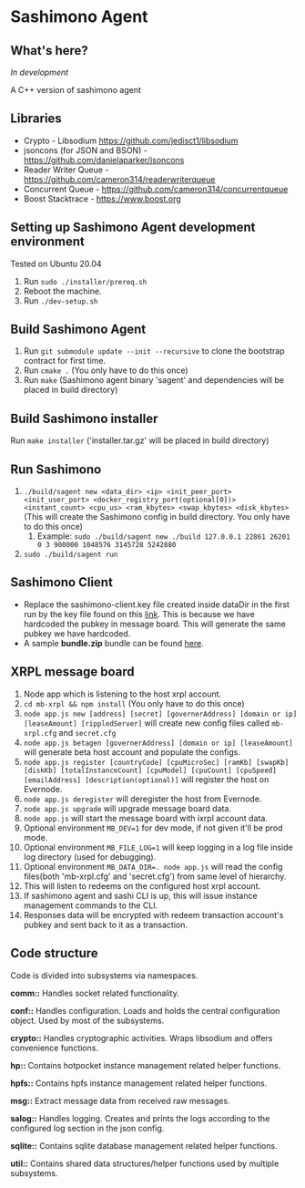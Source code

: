 # Sashimono Agent

## What's here?

_In development_

A C++ version of sashimono agent

## Libraries

- Crypto - Libsodium https://github.com/jedisct1/libsodium
- jsoncons (for JSON and BSON) - https://github.com/danielaparker/jsoncons
- Reader Writer Queue - https://github.com/cameron314/readerwriterqueue
- Concurrent Queue - https://github.com/cameron314/concurrentqueue
- Boost Stacktrace - https://www.boost.org

## Setting up Sashimono Agent development environment

Tested on Ubuntu 20.04

1. Run `sudo ./installer/prereq.sh`
1. Reboot the machine.
1. Run `./dev-setup.sh`

## Build Sashimono Agent

1. Run `git submodule update --init --recursive` to clone the bootstrap contract for first time.
1. Run `cmake .` (You only have to do this once)
1. Run `make` (Sashimono agent binary 'sagent' and dependencies will be placed in build directory)

## Build Sashimono installer

Run `make installer` ('installer.tar.gz' will be placed in build directory)

## Run Sashimono

1. `./build/sagent new <data_dir> <ip> <init_peer_port> <init_user_port> <docker_registry_port(optional[0])> <instant_count> <cpu_us> <ram_kbytes> <swap_kbytes> <disk_kbytes>` (This will create the Sashimono config in build directory. You only have to do this once)
   1. Example: `sudo ./build/sagent new ./build 127.0.0.1 22861 26201 0 3 900000 1048576 3145728 5242880`
1. `sudo ./build/sagent run`

## Sashimono Client

- Replace the sashimono-client.key file created inside dataDir in the first run by the key file found on this [link](https://geveoau.sharepoint.com/:u:/g/EX5U8SxYyM5Anyq2rAcMXtkBEOO_XWT7hCo30SGIsDAyLg?e=LycwQx). This is because we have hardcoded the pubkey in message board. This will generate the same pubkey we have hardcoded.
- A sample **bundle.zip** bundle can be found [here](https://geveoau.sharepoint.com/:u:/g/EdurCbuttzdCnuQCyIb0SKEBWq4j9LKdgAIjJvt3zwueew?e=lPYfMG).

## XRPL message board

1. Node app which is listening to the host xrpl account.
1. `cd mb-xrpl && npm install` (You only have to do this once)
1. `node app.js new [address] [secret] [governerAddress] [domain or ip] [leaseAmount] [rippledServer]` will create new config files called `mb-xrpl.cfg` and `secret.cfg`
1. `node app.js betagen [governerAddress] [domain or ip] [leaseAmount]` will generate beta host account and populate the configs.
1. `node app.js register [countryCode] [cpuMicroSec] [ramKb] [swapKb] [diskKb] [totalInstanceCount] [cpuModel] [cpuCount] [cpuSpeed] [emailAddress] [description(optional)]` will register the host on Evernode.
1. `node app.js deregister` will deregister the host from Evernode.
1. `node app.js upgrade` will upgrade message board data.
1. `node app.js` will start the message board with ixrpl account data.
1. Optional environment `MB_DEV=1` for dev mode, if not given it'll be prod mode.
1. Optional environment `MB_FILE_LOG=1` will keep logging in a log file inside log directory (used for debugging).
1. Optional environment `MB_DATA_DIR=. node app.js` will read the config files(both 'mb-xrpl.cfg' and 'secret.cfg') from same level of hierarchy.
1. This will listen to redeems on the configured host xrpl account.
1. If sashimono agent and sashi CLI is up, this will issue instance management commands to the CLI.
1. Responses data will be encrypted with redeem transaction account's pubkey and sent back to it as a transaction.

## Code structure

Code is divided into subsystems via namespaces.

**comm::** Handles socket related functionality.

**conf::** Handles configuration. Loads and holds the central configuration object. Used by most of the subsystems.

**crypto::** Handles cryptographic activities. Wraps libsodium and offers convenience functions.

**hp::** Contains hotpocket instance management related helper functions.

**hpfs::** Contains hpfs instance management related helper functions.

**msg::** Extract message data from received raw messages.

**salog::** Handles logging. Creates and prints the logs according to the configured log section in the json config.

**sqlite::** Contains sqlite database management related helper functions.

**util::** Contains shared data structures/helper functions used by multiple subsystems.
